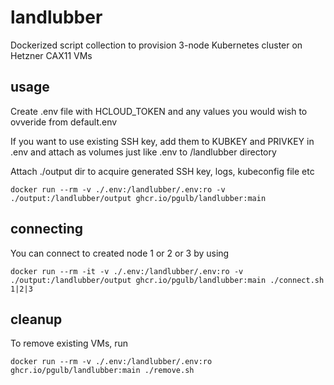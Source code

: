 # landlubber

Dockerized script collection to provision 3-node Kubernetes cluster on Hetzner CAX11 VMs

## usage

Create .env file with HCLOUD_TOKEN and any values you would wish to ovveride from default.env

If you want to use existing SSH key, add them to KUBKEY and PRIVKEY in .env and attach as volumes just like .env to /landlubber directory

Attach ./output dir to acquire generated SSH key, logs, kubeconfig file etc

```shell
docker run --rm -v ./.env:/landlubber/.env:ro -v ./output:/landlubber/output ghcr.io/pgulb/landlubber:main
```

## connecting

You can connect to created node 1 or 2 or 3 by using

```shell
docker run --rm -it -v ./.env:/landlubber/.env:ro -v ./output:/landlubber/output ghcr.io/pgulb/landlubber:main ./connect.sh 1|2|3
```

## cleanup

To remove existing VMs, run

```shell
docker run --rm -v ./.env:/landlubber/.env:ro ghcr.io/pgulb/landlubber:main ./remove.sh
```
